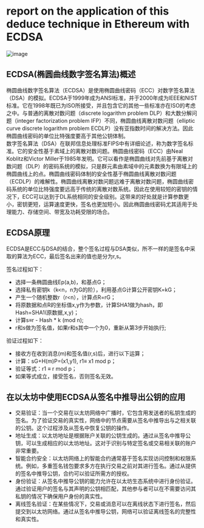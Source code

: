 # report on the application of this deduce technique in Ethereum with ECDSA
![image](https://github.com/Ashl703/group-xx/assets/138503504/0c327f04-9c7c-4787-b4f7-29232addd413)
## ECDSA(椭圆曲线数字签名算法)概述

椭圆曲线数字签名算法（ECDSA）是使用椭圆曲线密码（ECC）对数字签名算法（DSA）的模拟。ECDSA于1999年成为ANSI标准，并于2000年成为IEEE和NIST标准。它在1998年既已为ISO所接受，并且包含它的其他一些标准亦在ISO的考虑之中。与普通的离散对数问题（discrete logarithm problem DLP）和大数分解问题（integer factorization problem IFP）不同，椭圆曲线离散对数问题（elliptic curve discrete logarithm problem ECDLP）没有亚指数时间的解决方法。因此椭圆曲线密码的单位比特强度要高于其他公钥体制。<br>
数字签名算法（DSA）在联邦信息处理标准FIPS中有详细论述，称为数字签名标准。它的安全性基于素域上的离散对数问题。椭圆曲线密码（ECC）由Neal Koblitz和Victor Miller于1985年发明。它可以看作是椭圆曲线对先前基于离散对数问题（DLP）的密码系统的模拟，只是群元素由素域中的元素数换为有限域上的椭圆曲线上的点。椭圆曲线密码体制的安全性基于椭圆曲线离散对数问题（ECDLP）的难解性。椭圆曲线离散对数问题远难于离散对数问题，椭圆曲线密码系统的单位比特强度要远高于传统的离散对数系统。因此在使用较短的密钥的情况下，ECC可以达到于DL系统相同的安全级别。这带来的好处就是计算参数更小，密钥更短，运算速度更快，签名也更加短小。因此椭圆曲线密码尤其适用于处理能力、存储空间、带宽及功耗受限的场合。<br>
## ECDSA原理

ECDSA是ECC与DSA的结合，整个签名过程与DSA类似，所不一样的是签名中采取的算法为ECC，最后签名出来的值也是分为r,s。<br>

签名过程如下：<br>
* 选择一条椭圆曲线Ep(a,b)，和基点G；
* 选择私有密钥k（k<n，n为G的阶），利用基点G计算公开密钥K=kG；
* 产生一个随机整数r（r<n），计算点R=rG；
* 将原数据和点R的坐标值x,y作为参数，计算SHA1做为hash，即Hash=SHA1(原数据,x,y)；
* 计算s≡r - Hash * k (mod n);
* r和s做为签名值，如果r和s其中一个为0，重新从第3步开始执行;

验证过程如下：<br>
* 接收方在收到消息(m)和签名值(r,s)后，进行以下运算；
* 计算：sG+H(m)P=(x1,y1), r1≡ x1 mod p；
* 验证等式：r1 ≡ r mod p；
* 如果等式成立，接受签名，否则签名无效。

## 在以太坊中使用ECDSA从签名中推导出公钥的应用
* 交易验证：当一个交易在以太坊网络中广播时，它包含用发送者的私钥生成的签名。为了验证交易的真实性，网络中的节点需要从签名中推导出与之相关联的公钥。这个过程涉及从签名中恢复公钥的操作。
* 地址生成：以太坊地址是根据账户关联的公钥生成的。通过从签名中推导公钥，可以生成相应的以太坊地址。这对于识别与特定签名或交易相关联的账户非常重要。
* 智能合约安全：以太坊网络上的智能合约通常基于签名实现访问控制和权限系统。例如，多重签名钱包要求多方在执行交易之前对其进行签名。通过从提供的签名中推导公钥，合约可以验证所需方的授权。
* 身份验证：从签名中推导公钥的能力允许在以太坊生态系统中进行身份验证。通过验证用户的签名与其声明的公钥相匹配，其他参与者可以在不需要访问其私钥的情况下确保用户身份的真实性。
* 离线签名验证：在某些情况下，交易或消息可以在离线状态下进行签名，然后提交到以太坊网络。通过从签名中推导公钥，网络可以验证离线签名的完整性和真实性。
